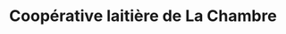 ---
title: "Coopérative laitière de La Chambre"
url: /la-chambre/cooperative-laitiere-de-la-chambre/
shop: fromage
---